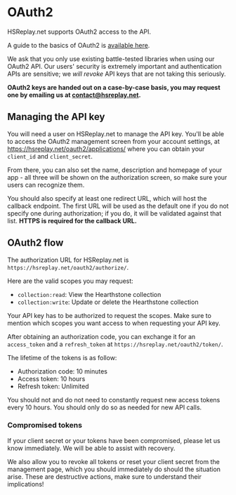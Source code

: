 # OAuth2

HSReplay.net supports OAuth2 access to the API.

A guide to the basics of OAuth2 is [available here](https://aaronparecki.com/2012/07/29/2/oauth2-simplified#authorization).

We ask that you only use existing battle-tested libraries when using our OAuth2 API. Our users' security is extremely important and authentication APIs are sensitive; we *will revoke* API keys that are not taking this seriously.

**OAuth2 keys are handed out on a case-by-case basis, you may request one by emailing us at contact@hsreplay.net.**


## Managing the API key

You will need a user on HSReplay.net to manage the API key. You'll be able to access the OAuth2 management screen from your account settings, at https://hsreplay.net/oauth2/applications/ where you can obtain your `client_id` and `client_secret`.

From there, you can also set the name, description and homepage of your app - all three will be shown on the authorization screen, so make sure your users can recognize them.

You should also specify at least one redirect URL, which will host the callback endpoint. The first URL will be used as the default one if you do not specify one during authorization; if you do, it will be validated against that list. **HTTPS is required for the callback URL.**

## OAuth2 flow

The authorization URL for HSReplay.net is `https://hsreplay.net/oauth2/authorize/`.

Here are the valid scopes you may request:

- `collection:read`: View the Hearthstone collection
- `collection:write`: Update or delete the Hearthstone collection

Your API key has to be authorized to request the scopes. Make sure to mention which scopes you want access to when requesting your API key.

After obtaining an authorization code, you can exchange it for an `access_token` and a `refresh_token` at `https://hsreplay.net/oauth2/token/`.

The lifetime of the tokens is as follow:

* Authorization code: 10 minutes
* Access token: 10 hours
* Refresh token: Unlimited

You should not and do not need to constantly request new access tokens every 10 hours. You should only do so as needed for new API calls.


### Compromised tokens

If your client secret or your tokens have been compromised, please let us know immediately. We will be able to assist with recovery.

We also allow you to revoke all tokens or reset your client secret from the management page, which you should immediately do should the situation arise. These are destructive actions, make sure to understand their implications!
